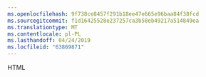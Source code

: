 ```yaml
---
ms.openlocfilehash: 9f738ce8457f291b18ee47e665e96baa84f38fcd
ms.sourcegitcommit: f1d16425528e237257ca3b58eb49217a514849ea
ms.translationtype: MT
ms.contentlocale: pl-PL
ms.lasthandoff: 04/24/2019
ms.locfileid: "63869871"
---
```

HTML